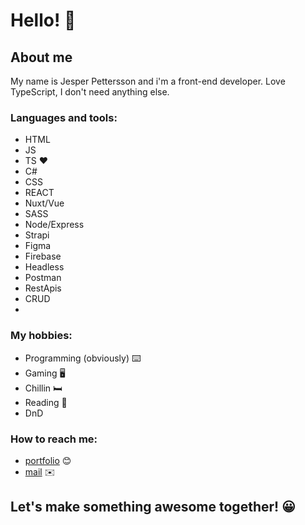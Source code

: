 # Hello! 👋

## About me
My name is Jesper Pettersson and i'm a front-end developer. Love TypeScript, I don't need anything else.

### Languages and tools:
- HTML
- JS
- TS ❤️
- C#
- CSS
- REACT
- Nuxt/Vue
- SASS
- Node/Express
- Strapi
- Figma
- Firebase
- Headless
- Postman
- RestApis
- CRUD
- 
### My hobbies:
- Programming (obviously) ⌨️
- Gaming 🖥️
- Chillin 🛏️
- Reading 📖
- DnD

### How to reach me:
- [portfolio](https://jesperp.surge.sh/) 😊
- [mail](mailto:jesper.pettersson00@hotmail.com) ✉️

## **Let's make something awesome together!** 😀

